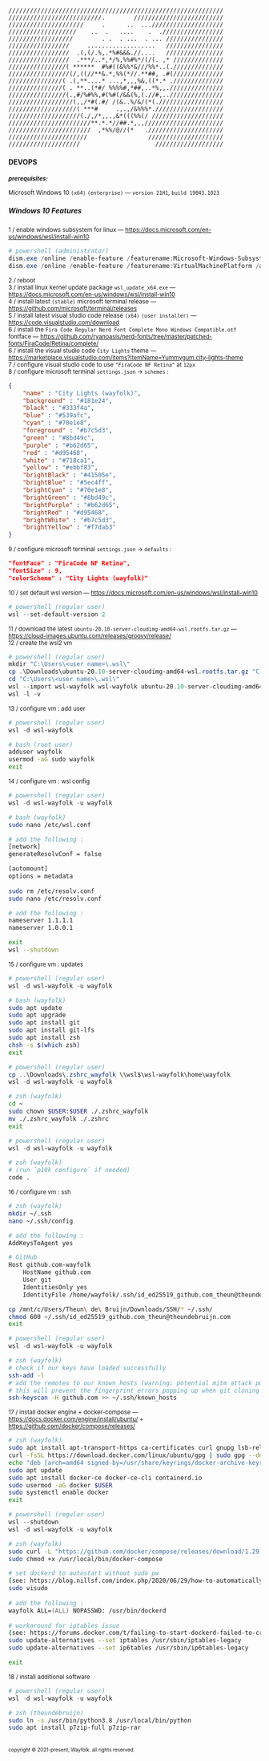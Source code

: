 ```
////////////////////////////////////////////////////////////
//////////////////////////.        /////////////////////////
/////////////////////     .      ..  ...////////////////////
///////////////////    ..  .   ....    .  ./////////////////
//////////////////        . .  . ...  . ... ////////////////
/////////////////     ...................   ////////////////
/////////////////  .(,(/.%,.*%#&&&.//....   ////////////////
/////////////////  .***/..*,*/%,%%#%*/(/(. ,* //////////////
////////////////( ******  #%#((&%%*&///%%*..(.//////////////
/////////////////(/,((//**&.*,%%(*//.**##, .#(//////////////
///////////////( .(,**....* ...,*,,,%&,((*.* .//////////////
///////////////( . **..(*#/ %%%%#,*##,..*%,,.///////////////
////////////////(.,#/%#%%,#(%#(/&&(%,(.//#,..///////////////
//////////////////(,,/*#(.#/ /(&..%/&/(*(.//////////////////
///////////////////( ***#     .,.,/&%%%*.///////////////////
////////////////////(./,/*,,.,&*(((%%(/ ////////////////////
///////////////////////**.*.*//##.*,,,//////////////////////
///////////////////////  ,*%%/@//(*   ./////////////////////
//////////////////////                 /////////////////////
////////////////////                     ///////////////////
```
#### DEVOPS

<sup><b>_prerequisites:_</b>\
\
Microsoft Windows 10 `(x64)` `(enterprise)` — `version 21H1`, `build 19043.1023`
</sup>

##### Windows 10 Features
<sup>1 / enable windows subsystem for linux — https://docs.microsoft.com/en-us/windows/wsl/install-win10</sup>  
```powershell
# powershell (administrator)
dism.exe /online /enable-feature /featurename:Microsoft-Windows-Subsystem-Linux /all /norestart
dism.exe /online /enable-feature /featurename:VirtualMachinePlatform /all /norestart
```  
<sup>2 / reboot</sup>  
<sup>3 / install linux kernel update package `wsl_update_x64.exe` — https://docs.microsoft.com/en-us/windows/wsl/install-win10</sup>  
<sup>4 / install latest `(stable)` microsoft terminal release — https://github.com/microsoft/terminal/releases</sup>  
<sup>5 / install latest visual studio code release `(x64)` `(user installer)` — https://code.visualstudio.com/download</sup>  
<sup>6 / install the `Fira Code Regular Nerd Font Complete Mono Windows Compatible.otf` fontface — https://github.com/ryanoasis/nerd-fonts/tree/master/patched-fonts/FiraCode/Retina/complete/</sup>  
<sup>6 / install the  visual studio code `City Lights` theme — https://marketplace.visualstudio.com/items?itemName=Yummygum.city-lights-theme</sup>  
<sup>7 / configure visual studio code to use `"FiraCode NF Retina"` at `12px`</sup>  
<sup>8 / configure microsoft terminal `settings.json` -> `schemes` :</sup>  
```json
{
    "name" : "City Lights (wayfolk)",
    "background" : "#181e24",
    "black" : "#333f4a",
    "blue" : "#539afc",
    "cyan" : "#70e1e8",
    "foreground" : "#b7c5d3",
    "green" : "#8bd49c",
    "purple" : "#b62d65",
    "red" : "#d95468",
    "white" : "#718ca1",
    "yellow" : "#ebbf83",
    "brightBlack" : "#41505e",
    "brightBlue" : "#5ec4ff",
    "brightCyan" : "#70e1e8",
    "brightGreen" : "#8bd49c",
    "brightPurple" : "#b62d65",
    "brightRed" : "#d95468",
    "brightWhite" : "#b7c5d3",
    "brightYellow" : "#f7dab3"
}
```
<sup>9 / configure microsoft terminal `settings.json` -> `defaults` :</sup>  
```json
"fontFace" : "FiraCode NF Retina",
"fontSize" : 9,
"colorScheme" : "City Lights (wayfolk)"
```
<sup>10 / set default wsl version — https://docs.microsoft.com/en-us/windows/wsl/install-win10</sup>  
```powershell
# powershell (regular user)
wsl --set-default-version 2
```  
<sup>11 / download the latest `ubuntu-20.10-server-cloudimg-amd64-wsl.rootfs.tar.gz` — https://cloud-images.ubuntu.com/releases/groovy/release/</sup>  
<sup>12 / create the wsl2 vm
```powershell
# powershell (regular user)
mkdir "C:\Users\<user name>\.wsl\"
cp .\Downloads\ubuntu-20.10-server-cloudimg-amd64-wsl.rootfs.tar.gz "C:\Users\<user name>\.wsl\"
cd "C:\Users\<user name>\.wsl\"
wsl --import wsl-wayfolk wsl-wayfolk ubuntu-20.10-server-cloudimg-amd64-wsl.rootfs.tar.gz
wsl -l -v
```  
<sup>13 / configure vm : add user
```powershell
# powershell (regular user)
wsl -d wsl-wayfolk
```  
```bash
# bash (root user)
adduser wayfolk
usermod -aG sudo wayfolk
exit
``` 
<sup>14 / configure vm : wsl config
```powershell
# powershell (regular user)
wsl -d wsl-wayfolk -u wayfolk
```  
```bash
# bash (wayfolk)
sudo nano /etc/wsl.conf

# add the following : 
[network]
generateResolvConf = false

[automount]
options = metadata
    
sudo rm /etc/resolv.conf
sudo nano /etc/resolv.conf

# add the following :
nameserver 1.1.1.1
nameserver 1.0.0.1

exit
wsl --shutdown
```
<sup>15 / configure vm : updates
```powershell
# powershell (regular user)
wsl -d wsl-wayfolk -u wayfolk
```  
```bash
# bash (wayfolk)
sudo apt update
sudo apt upgrade
sudo apt install git
sudo apt install git-lfs
sudo apt install zsh
chsh -s $(which zsh)
exit
``` 
```powershell
# powershell (regular user)
cp ..\Downloads\.zshrc_wayfolk \\wsl$\wsl-wayfolk\home\wayfolk
wsl -d wsl-wayfolk -u wayfolk
```  
```zsh
# zsh (wayfolk)
cd ~
sudo chown $USER:$USER ./.zshrc_wayfolk
mv ./.zshrc_wayfolk ./.zshrc
exit
```
```powershell
# powershell (regular user)
wsl -d wsl-wayfolk -u wayfolk
```
```zsh
# zsh (wayfolk)
# (run `p10k configure` if needed)
code .
```
<sup>16 / configure vm : ssh
```zsh
# zsh (wayfolk)
mkdir ~/.ssh
nano ~/.ssh/config

# add the following :
AddKeysToAgent yes

# GitHub
Host github.com-wayfolk
    HostName github.com
    User git
    IdentitiesOnly yes
    IdentityFile /home/wayfolk/.ssh/id_ed25519_github.com_theun@theundebruijn.com

cp /mnt/c/Users/Theun\ de\ Bruijn/Downloads/SSH/* ~/.ssh/
chmod 600 ~/.ssh/id_ed25519_github.com_theun@theundebruijn.com
exit
``` 
```powershell
# powershell (regular user)
wsl -d wsl-wayfolk -u wayfolk
```  
```zsh
# zsh (wayfolk)
# check if our keys have loaded successfully
ssh-add -l
# add the remotes to our known_hosts (warning: potential mitm attack possible)
# this will prevent the fingerprint errors popping up when git cloning
ssh-keyscan -H github.com >> ~/.ssh/known_hosts
``` 
<sup>17 / install docker engine + docker-compose — https://docs.docker.com/engine/install/ubuntu/ + https://github.com/docker/compose/releases/
```zsh
# zsh (wayfolk)
sudo apt install apt-transport-https ca-certificates curl gnupg lsb-release
curl -fsSL https://download.docker.com/linux/ubuntu/gpg | sudo gpg --dearmor -o /usr/share/keyrings/docker-archive-keyring.gpg
echo "deb [arch=amd64 signed-by=/usr/share/keyrings/docker-archive-keyring.gpg] https://download.docker.com/linux/ubuntu $(lsb_release -cs) stable" | sudo tee /etc/apt/sources.list.d/docker.list > /dev/null
sudo apt update
sudo apt install docker-ce docker-ce-cli containerd.io
sudo usermod -aG docker $USER
sudo systemctl enable docker
exit
```
```powershell
# powershell (regular user)
wsl --shutdown
wsl -d wsl-wayfolk -u wayfolk
```    
 ```zsh
# zsh (wayfolk)
sudo curl -L "https://github.com/docker/compose/releases/download/1.29.2/docker-compose-$(uname -s)-$(uname -m)" -o /usr/local/bin/docker-compose
sudo chmod +x /usr/local/bin/docker-compose

# set dockerd to autostart without sudo pw
(see: https://blog.nillsf.com/index.php/2020/06/29/how-to-automatically-start-the-docker-daemon-on-wsl2/)
sudo visudo
    
# add the following :
wayfolk ALL=(ALL) NOPASSWD: /usr/bin/dockerd
    
# workaround for iptables issue
(see: https://forums.docker.com/t/failing-to-start-dockerd-failed-to-create-nat-chain-docker/78269)
sudo update-alternatives --set iptables /usr/sbin/iptables-legacy
sudo update-alternatives --set ip6tables /usr/sbin/ip6tables-legacy

exit   
```
<sup>18 / install additional software
```powershell
# powershell (regular user)
wsl -d wsl-wayfolk -u wayfolk
```  
```zsh
# zsh (theundebruijn)
sudo ln -s /usr/bin/python3.8 /usr/local/bin/python
sudo apt install p7zip-full p7zip-rar
```
<br/>
<sub><sup>copyright © 2021-present, Wayfolk. all rights reserved.</sup></sub>
